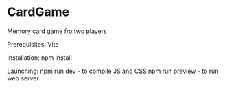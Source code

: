 # CardGame
Memory card game fro two players

Prerequisites:
Vite

Installation:
npm install

Launching:
npm run dev - to compile JS and CSS
npm run preview - to run web server

